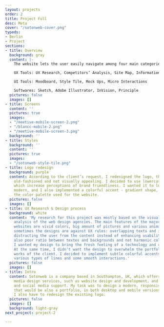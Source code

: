 ```yaml
---
layout: projects
order: 2
title: Project Full
desc: Meta
cover: "/sotonweb-cover.png"
typeds:
- Berlin
- Project
sections:
- title: Overview
  background: gray
  content: |-
    The website lets the user easily navigate among four main categories. Each of them can be selected both from the navigation bar or from the homepage. To highlight the most crucial category for the user, informing about the company’s services, I drew the icons and designed the hover effects. The traditional menu in the mobile version has been replaced by the burger one.

    UX Tools: UX Research, Competitors’ Analysis, Site Map, Information Architecture, Wireframing, User Testing

    UI Tools: Moodboard, Style Tile, Mock Ups, Micro Interactions

    Softwares: Sketch, Adobe Illustrator, InVision, Principle
  pictures: false
  images: []
- title: Screens
  content: ''
  pictures: true
  images:
  - "/meetive-mobile-screen-2.png"
  - "/blancc-mobile-2.png"
  - "/meetive-mobile-screen-3.png"
  background: ''
- title: Styles
  background: ''
  content: ''
  pictures: true
  images:
  - "/sotonweb-style-tile.png"
- title: Logo redesign
  background: purple
  content: According to the client’s request, I redesigned the logo, that looked very
    old-fashioned and not visually appealing. I decided to use lowercase wordmarks,
    which increase perceptions of brand friendliness. I wanted it to look clean and
    modern, and I also implemented a colorful accent - gradient shape, aligned with
    the color palette used for the website.
  pictures: false
  images: []
- title: UX Research & Design process
  background: white
  content: 'My research for this project was mostly based on the visual competitors’
    analysis of the web design agencies. The main features of the majority of the
    websites are vivid colors, big amount of pictures and various animations, but
    sometimes the designs are against UX rules: overlapping texts and images, interactions
    distracting the user from the content instead of enhancing usability, I noticed
    also poor ratio between textes and backgrounds and not harmonic color combinations.
    I wanted my design to bring the fresh feeling of a technology and creative ideas.
    At the same time, I didn’t want the design to overwhelm the portfolio and the
    works of the client. I decided to implement subtle colorful accents, shapes and
    various types of lines and some smooth interactions.'
  pictures: false
  images: []
- title: Intro
  content: Sotonweb is a company based in Southampton, UK, which offers professional
    media design services, such as website design and development, and e-commerce
    and social media support. My task was to design a modern, responsive website,
    that would be also a portfolio, in both desktop and mobile versions. In addition,
    I also have to redesign the existing logo.
  pictures: false
  images: []
  background: light-gray
next_project: project-2

---
```


